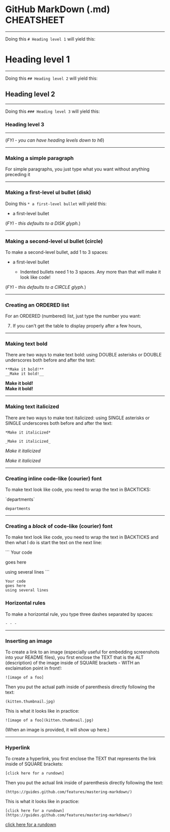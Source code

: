 # GitHub MarkDown (.md) CHEATSHEET

- - - 


Doing this `# Heading level 1` will yield this:

# Heading level 1 


- - - 


Doing this `## Heading level 2` will yield this:

## Heading level 2 


- - - 


Doing this `### Heading level 3` will yield this:

### Heading level 3  
- - - 

(*FYI - you can have heading levels down to h6*)

- - - 

### Making a simple paragraph


For simple paragraphs, you just type what you want without anything preceding it

- - - 


### Making a first-level ul bullet (disk)

Doing this `* a first-level bullet` will yield this:

* a first-level bullet 

(*FYI - this defaults to a DISK glyph.*)

- - - 


### Making a second-level ul bullet (circle)

To make a second-level bullet, add 1 to 3 spaces:

* a first-level bullet 

   * Indented bullets need 1 to 3 spaces. Any more than that will make it look like code!

(*FYI - this defaults to a CIRCLE glyph.*) 

- - - 


### Creating an ORDERED list

For an ORDERED (numbered) list, just type the number you want:

7. If you can't get the table to display properly after a few hours,

- - - 

### Making text bold

There are two ways to make text bold: using DOUBLE asterisks or DOUBLE underscores both before and after the text:

`**Make it bold!**`  
`__Make it bold!__`

**Make it bold!**  
__Make it bold!__

- - - 

### Making text italicized

There are two ways to make text italicized: using SINGLE asterisks or SINGLE underscores both before and after the text:

`*Make it italicized*`

`_Make it italicized_`


*Make it italicized*

_Make it italicized_


- - - 

### Creating inline code-like (courier) font

To make text look like code, you need to wrap the text in BACKTICKS:

\`departments\`

`departments` 

- - - 


### Creating a *block* of code-like (courier) font

To make text look like code, you need to wrap the text in BACKTICKS and then what I do is start the text on the next line:

\`\`\`
Your code

goes here

using several lines
\`\`\`

```
Your code
goes here
using several lines
```



### Horizontal rules

To make a horizontal rule, you type three dashes separated by spaces:

`- - -`

- - -  



### Inserting an image
 

To create a link to an image (especially useful for embedding screenshots into your README files), you first enclose the TEXT that is the ALT (description) of the image inside of SQUARE brackets - WITH an exclaimation point in front!:

`![image of a foo]`

Then you put the actual path inside of parenthesis directly following the text:

`(kitten.thumbnail.jpg)`

This is what it looks like in practice:

`![image of a foo](kitten.thumbnail.jpg)`

(When an image is provided, it will show up here.)


- - - 


### Hyperlink


To create a hyperlink, you first enclose the TEXT that represents the link inside of SQUARE brackets:

`[click here for a rundown]`

Then you put the actual link inside of parenthesis directly following the text:

`(https://guides.github.com/features/mastering-markdown/)`

This is what it looks like in practice:

`[click here for a rundown](https://guides.github.com/features/mastering-markdown/)`

[click here for a rundown](https://guides.github.com/features/mastering-markdown/)





